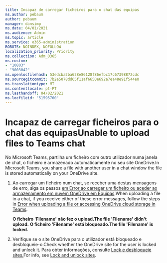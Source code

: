 ```yaml
---
title: Incapaz de carregar ficheiros para o chat das equipas
ms.author: pebaum
author: pebaum
manager: dansimp
ms.date: 04/01/2021
ms.audience: Admin
ms.topic: article
ms.service: o365-administration
ROBOTS: NOINDEX, NOFOLLOW
localization_priority: Priority
ms.collection: Adm_O365
ms.custom:
- "10803"
- "9003042"
ms.openlocfilehash: 53edcba2ba628e86128f86efbc17c67398872cdc
ms.sourcegitcommit: 7b2e5078dd65f11af6650e692a7ea48e91f544e0
ms.translationtype: MT
ms.contentlocale: pt-PT
ms.lasthandoff: 04/02/2021
ms.locfileid: "51595760"
---
```

# <a name="unable-to-upload-files-to-teams-chat"></a><span data-ttu-id="0a9ae-102">Incapaz de carregar ficheiros para o chat das equipas</span><span class="sxs-lookup"><span data-stu-id="0a9ae-102">Unable to upload files to Teams chat</span></span>

<span data-ttu-id="0a9ae-103">No Microsoft Teams, partilha um ficheiro com outro utilizador numa janela de chat, o ficheiro é armazenado automaticamente no seu site OneDrive.</span><span class="sxs-lookup"><span data-stu-id="0a9ae-103">In Microsoft Teams, you share a file with another user in a chat window the file is stored automatically on your OneDrive site.</span></span>

1. <span data-ttu-id="0a9ae-104">Ao carregar um ficheiro num chat, se receber uma destas mensagens de erro, siga os passos [em Error ao carregar um ficheiro ou aceder ao armazenamento em nuvem OneDrive em Equipas](https://go.microsoft.com/fwlink/?linkid=2156015).</span><span class="sxs-lookup"><span data-stu-id="0a9ae-104">When uploading a file in a chat, if you receive either of these error messages, follow the steps in [Error when uploading a file or accessing OneDrive cloud storage in Teams](https://go.microsoft.com/fwlink/?linkid=2156015).</span></span>
    
    <span data-ttu-id="0a9ae-105">**O ficheiro 'Filename' não fez o upload.**</span><span class="sxs-lookup"><span data-stu-id="0a9ae-105">**The file 'Filename' didn't upload.**</span></span>
    <span data-ttu-id="0a9ae-106">**O ficheiro 'Filename' está bloqueado.**</span><span class="sxs-lookup"><span data-stu-id="0a9ae-106">**The file 'Filename' is locked.**</span></span>

1. <span data-ttu-id="0a9ae-107">Verifique se o site OneDrive para o utilizador está bloqueado e desbloqueie-o.</span><span class="sxs-lookup"><span data-stu-id="0a9ae-107">Check whether the OneDrive site for the user is locked and unlock it.</span></span> <span data-ttu-id="0a9ae-108">Para obter informações, consulte [Lock e desbloqueie sites.](https://go.microsoft.com/fwlink/?linkid=2156016)</span><span class="sxs-lookup"><span data-stu-id="0a9ae-108">For info, see [Lock and unlock sites](https://go.microsoft.com/fwlink/?linkid=2156016).</span></span>